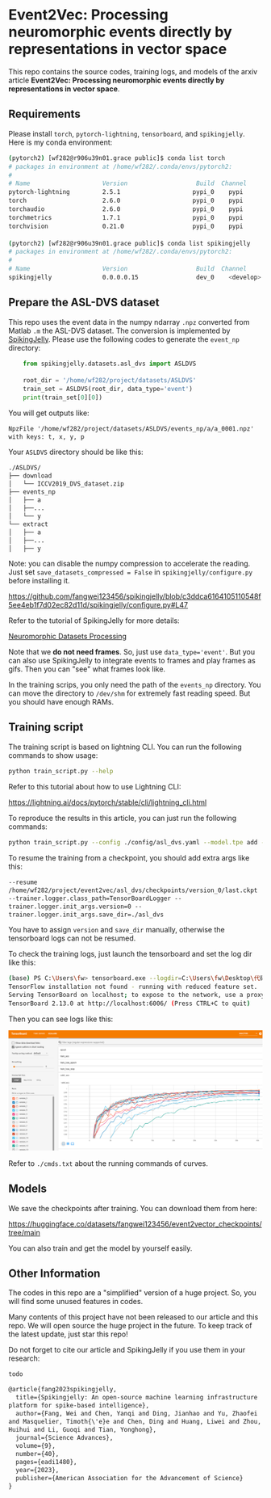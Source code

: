 # Event2Vec: Processing neuromorphic events directly by representations in vector space

This repo contains the source codes, training logs, and models of the arxiv article **Event2Vec: Processing neuromorphic events directly by representations in vector space**.

## Requirements

Please install `torch`, `pytorch-lightning`, `tensorboard`, and `spikingjelly`. Here is my conda environment:

```bash
(pytorch2) [wf282@r906u39n01.grace public]$ conda list torch
# packages in environment at /home/wf282/.conda/envs/pytorch2:
#
# Name                    Version                   Build  Channel
pytorch-lightning         2.5.1                    pypi_0    pypi
torch                     2.6.0                    pypi_0    pypi
torchaudio                2.6.0                    pypi_0    pypi
torchmetrics              1.7.1                    pypi_0    pypi
torchvision               0.21.0                   pypi_0    pypi

(pytorch2) [wf282@r906u39n01.grace public]$ conda list spikingjelly
# packages in environment at /home/wf282/.conda/envs/pytorch2:
#
# Name                    Version                   Build  Channel
spikingjelly              0.0.0.0.15                dev_0    <develop>
```

## Prepare the ASL-DVS dataset

This repo uses the event data in the numpy ndarray `.npz` converted from Matlab `.m` the ASL-DVS dataset. The conversion is implemented by [SpikingJelly](https://github.com/fangwei123456/spikingjelly). Please use the following codes to generate the `event_np` directory:

```python
    from spikingjelly.datasets.asl_dvs import ASLDVS

    root_dir = '/home/wf282/project/datasets/ASLDVS'
    train_set = ASLDVS(root_dir, data_type='event')
    print(train_set[0][0])
```

You will get outputs like:

```
NpzFile '/home/wf282/project/datasets/ASLDVS/events_np/a/a_0001.npz' with keys: t, x, y, p
```

Your `ASLDVS` directory should be like this:

```
./ASLDVS/
├── download
│   └── ICCV2019_DVS_dataset.zip
├── events_np
│   ├── a
│   ├──...
│   └── y
└── extract
│   ├── a
│   ├──...
│   ├── y
```



Note: you can disable the numpy compression to accelerate the reading. Just set `save_datasets_compressed = False` in `spikingjelly/configure.py ` before installing it.

https://github.com/fangwei123456/spikingjelly/blob/c3ddca6164105110548f5ee4eb1f7d02ec82d11d/spikingjelly/configure.py#L47

Refer to the tutorial of SpikingJelly for more details:

[Neuromorphic Datasets Processing](https://spikingjelly.readthedocs.io/zh-cn/latest/activation_based_en/neuromorphic_datasets.html)

Note that we **do not need frames**. So, just use `data_type='event'`. But you can also use SpikingJelly to integrate events to frames and play frames as gifs. Then you can "see" what frames look like.

In the training scrips, you only need the path of the `events_np` directory. You can move the directory to `/dev/shm` for extremely fast reading speed. But you should have enough RAMs.

## Training script

The training script is based on lightning CLI. You can run the following commands to show usage:

```bash
python train_script.py --help
```

Refer to this tutorial about how to use Lightning CLI:

https://lightning.ai/docs/pytorch/stable/cli/lightning_cli.html

To reproduce the results in this article, you can just run the following commands:

```bash
python train_script.py --config ./config/asl_dvs.yaml --model.tpe add --model.h 36 --model.w 48 --data.norm_t dataset-wise --data.sampler random_sample --trainer.devices='[0]' --model.compile true --model.embed neighbor1d-naive2d-2-1 --model.label_smoothing 0. --model.dropout 0. --model.offset_t true
```

To resume the training from a checkpoint, you should add extra args like this:

```
--resume /home/wf282/project/event2vec/asl_dvs/checkpoints/version_0/last.ckpt --trainer.logger.class_path=TensorBoardLogger --trainer.logger.init_args.version=0 --trainer.logger.init_args.save_dir=./asl_dvs
```

You have to assign `version` and `save_dir` manually, otherwise the tensorboard logs can not be resumed.

To check the training logs, just launch the tensorboard and set the log dir like this:

```bash
(base) PS C:\Users\fw> tensorboard.exe --logdir=C:\Users\fw\Desktop\代码\to_do_list\event2vec\logs_\lightning_logs
TensorFlow installation not found - running with reduced feature set.
Serving TensorBoard on localhost; to expose to the network, use a proxy or pass --bind_all
TensorBoard 2.13.0 at http://localhost:6006/ (Press CTRL+C to quit)
```

Then you can see logs like this:

![logs](./docs/tb_example.png)

Refer to `./cmds.txt` about the running commands of curves.

## Models

We save the checkpoints after training. You can download them from here:

https://huggingface.co/datasets/fangwei123456/event2vector_checkpoints/tree/main

You can also train and get the model by yourself easily.

## Other Information

The codes in this repo are a "simplified" version of a huge project. So, you will find some unused features in codes.

Many contents of this project have not been released to our article and this repo. We will open source the huge project in the future.  To keep track of the latest update, just star this repo!

Do not forget to cite our article and SpikingJelly if you use them in your research:

```
todo
```



```
@article{fang2023spikingjelly,
  title={Spikingjelly: An open-source machine learning infrastructure platform for spike-based intelligence},
  author={Fang, Wei and Chen, Yanqi and Ding, Jianhao and Yu, Zhaofei and Masquelier, Timoth{\'e}e and Chen, Ding and Huang, Liwei and Zhou, Huihui and Li, Guoqi and Tian, Yonghong},
  journal={Science Advances},
  volume={9},
  number={40},
  pages={eadi1480},
  year={2023},
  publisher={American Association for the Advancement of Science}
}
```

